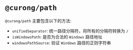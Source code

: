# `@curong/path`


`@curong/path` 主要包含以下的方法:

- `unifiedSeparator`: 统一路径分隔符，将所有的分隔符转换为 `/`
- `isWindowsPath`: 是否为合法的 `Windows` 路径地址
- `windowsPathSource`: 验证 `Windows` 路径的正则字符串
